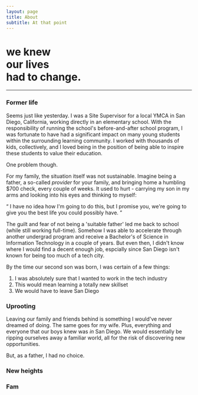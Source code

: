 ```yaml
---
layout: page
title: About
subtitle: At that point
---
```

<h1 class="home--subtitle text--bold">we knew<br>our lives<br> had to change.</h1>
<hr class="divider--gray">

### Former life

Seems just like yesterday. I was a Site Supervisor for a local YMCA in San Diego, California, working directly in an elementary school. With the responsibility of running the school's before-and-after school program, I was fortunate to have had a significant impact on many young students within the surrounding learning community. I worked with thousands of kids, collectively, and I loved being in the position of being able to inspire these students to value their education.

One problem though.

For my family, the situation itself was not sustainable. Imagine being a father, a so-called _provider_ for your family, and bringing home a humbling $700 check, every couple of weeks. It used to hurt - carrying my son in my arms and looking into his eyes and thinking to myself:

<p class="text--quote">“ I have no idea how I'm going to do this, but I promise you, we're going to give you the best life you could possibly have. ”</p>

The guilt and fear of not being a 'suitable father' led me back to school (while still working full-time). Somehow I was able to accelerate through another undergrad program and receive a Bachelor's of Science in Information Technology in a couple of years. But even then, I didn't know where I would find a decent enough job, espcially since San Diego isn't known for being too much of a tech city.

By the time our second son was born, I was certain of a few things:

1. I was absolutely sure that I wanted to work in the tech industry
2. This would mean learning a totally new skillset
3. We would have to leave San Diego

### Uprooting

Leaving our family and friends behind is something I would've never dreamed of doing. The same goes for my wife. Plus, everything and everyone that our boys knew was _in_ San Diego. We would essentially be ripping ourselves away a familiar world, all for the risk of discovering new opportunities.

But, as a father, I had no choice. 

### New heights

### Fam
